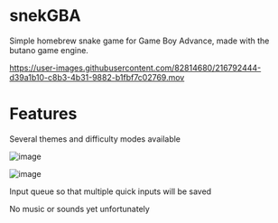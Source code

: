 # snekGBA
 Simple homebrew snake game for Game Boy Advance, made with the butano game engine.


https://user-images.githubusercontent.com/82814680/216792444-d39a1b10-c8b3-4b31-9882-b1fbf7c02769.mov

# Features

Several themes and difficulty modes available

![image](https://user-images.githubusercontent.com/82814680/216792699-52d90e90-e59b-41ac-b534-f37d1fb6466d.png)

![image](https://user-images.githubusercontent.com/82814680/216792756-d887b689-46fa-4ea4-a5dc-76f91685e2d2.png)

Input queue so that multiple quick inputs will be saved

No music or sounds yet unfortunately
